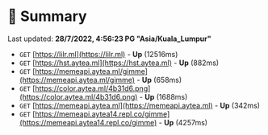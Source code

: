 # 📖 Summary
Last updated: **28/7/2022, 4:56:23 PG "Asia/Kuala_Lumpur"**

- `GET` [https://lilr.ml](https://lilr.ml) - **Up** (12516ms)
- `GET` [https://hst.aytea.ml](https://hst.aytea.ml) - **Up** (882ms)
- `GET` [https://memeapi.aytea.ml/gimme](https://memeapi.aytea.ml/gimme) - **Up** (658ms)
- `GET` [https://color.aytea.ml/4b31d6.png](https://color.aytea.ml/4b31d6.png) - **Up** (1688ms)
- `GET` [https://memeapi.aytea.ml](https://memeapi.aytea.ml) - **Up** (342ms)
- `GET` [https://memeapi.aytea14.repl.co/gimme](https://memeapi.aytea14.repl.co/gimme) - **Up** (4257ms)
